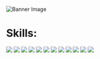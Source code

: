 

![Banner Image](https://drive.google.com/uc?export=view&id=1pcAQTs3ZUfqDWmfk4nXykMCvxyvUd8g5)

# Skills:

![](https://img.shields.io/badge/Code-Python-informational?style=flat&logo=python&logoColor=white&color=f34242)
![](https://img.shields.io/badge/Code-C++,_C-informational?style=flat&logo=gnu-bash&logoColor=white&color=f34242)
![](https://img.shields.io/badge/Code-Javascript-informational?style=flat&logo=javascript&logoColor=white&color=f34242)
![](https://img.shields.io/badge/Design-Dart-informational?style=flat&logo=Dart&logoColor=white&color=f34242)
![](https://img.shields.io/badge/Design-Flutter-informational?style=flat&logo=Flutter&logoColor=white&color=f34242)
![](https://img.shields.io/badge/Web-HTML5-informational?style=flat&logo=HTML5&logoColor=white&color=f34242)
![](https://img.shields.io/badge/Web-CSS3-informational?style=flat&logo=CSS3&logoColor=white&color=f34242)
![](https://img.shields.io/badge/Back_End-SQL,_PL/SQL-informational?style=flat&logo=MySQL&logoColor=white&color=f34242)
![](https://img.shields.io/badge/Back_End-Google_Firebase-informational?style=flat&logo=Firebase&logoColor=white&color=f34242)
![](https://img.shields.io/badge/ML-TensorFlow-informational?style=flat&logo=TensorFlow&logoColor=white&color=f34242)
![](https://img.shields.io/badge/ML-OpenCV-informational?style=flat&logo=OpenCV&logoColor=white&color=f34242)
![](https://img.shields.io/badge/ML-Matlab-informational?style=flat&logo=SmartThings&logoColor=white&color=f34242)
